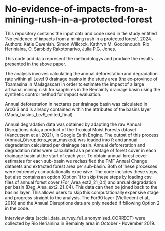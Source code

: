 # No-evidence-of-impacts-from-a-mining-rush-in-a-protected-forest
This repository contains the input data and code used in the study entitled 'No evidence of impacts from a mining rush in a protected forest'. 2024. Authors: Katie Devenish, Simon Willcock, Kathryn M. Goodenough, Rio Heriniaina, O. Sarobidy Rakotonarivo, Julia P.G. Jones.  

This code and data represent the methodologys and produce the results presented in the above paper.

The analysis involves calculating the annual deforestation and degradation rate within all Level 9 drainage basins in the study area (the ex-province of Toamasina in Madagascar) in order to estimate the impact of a large artisanal mining rush for sapphires in the Bemainty drainage basin using the synthetic control method for impact evaluation.

Annual deforestation in hectares per drainage basin was calculated in ArcGIS and is already contained within the attributes of the basins layer (Mada_basins_Lev9_edited_final). 

Annual degradation data was obtained by adapting the raw Annual Disruptions data, a product of the Tropical Moist Forests dataset (Vancutsem et al, 2021), in Google Earth Engine. The output of this process (Annual_Disruptions_year_masked) was loaded into R and annual degradation calculated per drainage basin. Annual deforestation and degradation rates were calculated as a percentage of forest cover in each drainage basin at the start of each year. To obtain annual forest cover estimates for each sub-basin we reclassified the TMF Annual Change datasets and extracted forest area per sub-basin. Both of these processes were extremely computationally expensive. The code includes these steps, but also contains an option (Option 1) to skip these steps by loading csv files of annual forest cover (For_Area_ext2_21_04) and annual degradation per basin (Deg_Area_ext2_21_04). This data can then be joined back to the basins layer. This allows users to skip this computationally expensive stage and progress straight to the analysis.
The For90 layer (Vieilledent et al., 2018) and the Annual Disruptions data are only needed if following Option 2 in the code. 

Interview data (social_data_survey_full_anonymised_CORRECT) were collected by Rio Heriainina in Bemainty area in October - November 2019. 
